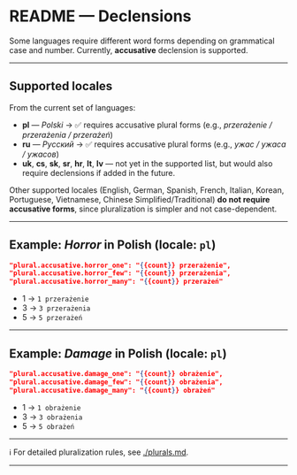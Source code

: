 # README — Declensions

Some languages require different word forms depending on grammatical case and number.
Currently, **accusative** declension is supported.

---

## Supported locales

From the current set of languages:

* **pl** — *Polski* → ✅ requires accusative plural forms (e.g., *przerażenie / przerażenia / przerażeń*)
* **ru** — *Русский* → ✅ requires accusative plural forms (e.g., *ужас / ужаса / ужасов*)
* **uk**, **cs**, **sk**, **sr**, **hr**, **lt**, **lv** — not yet in the supported list, but would also require declensions if added in the future.

Other supported locales (English, German, Spanish, French, Italian, Korean, Portuguese, Vietnamese, Chinese Simplified/Traditional) **do not require accusative forms**, since pluralization is simpler and not case-dependent.

---

## Example: *Horror* in Polish (locale: `pl`)

```json
"plural.accusative.horror_one": "{{count}} przerażenie",
"plural.accusative.horror_few": "{{count}} przerażenia",
"plural.accusative.horror_many": "{{count}} przerażeń"
```

* 1 → `1 przerażenie`
* 3 → `3 przerażenia`
* 5 → `5 przerażeń`

---

## Example: *Damage* in Polish (locale: `pl`)

```json
"plural.accusative.damage_one": "{{count}} obrażenie",
"plural.accusative.damage_few": "{{count}} obrażenia",
"plural.accusative.damage_many": "{{count}} obrażeń"
```

* 1 → `1 obrażenie`
* 3 → `3 obrażenia`
* 5 → `5 obrażeń`

---

ℹ️ For detailed pluralization rules, see [./plurals.md](./plurals.md).

---